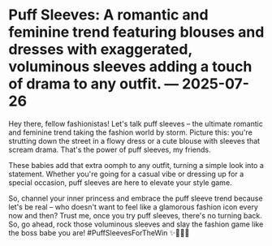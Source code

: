 # Puff Sleeves: A romantic and feminine trend featuring blouses and dresses with exaggerated, voluminous sleeves adding a touch of drama to any outfit. — 2025-07-26

Hey there, fellow fashionistas! Let's talk puff sleeves – the ultimate romantic and feminine trend taking the fashion world by storm. Picture this: you're strutting down the street in a flowy dress or a cute blouse with sleeves that scream drama. That's the power of puff sleeves, my friends.

These babies add that extra oomph to any outfit, turning a simple look into a statement. Whether you're going for a casual vibe or dressing up for a special occasion, puff sleeves are here to elevate your style game.

So, channel your inner princess and embrace the puff sleeve trend because let's be real – who doesn't want to feel like a glamorous fashion icon every now and then? Trust me, once you try puff sleeves, there's no turning back. So, go ahead, rock those voluminous sleeves and slay the fashion game like the boss babe you are! #PuffSleevesForTheWin ✨👗💁‍♀️